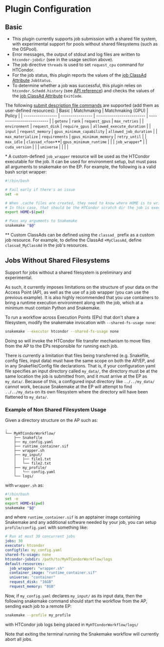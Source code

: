 # Plugin Configuration

## Basic

- This plugin currently supports job submission with a shared file system, with experimental support for pools without shared filesystems (such as the OSPool).
- Error messages, the output of stdout and log files are written to `htcondor-jobdir` (see in the usage section above).
- The job directive `threads` is used to set `request_cpu` command for HTCondor.
- For the job status, this plugin reports the values of the [job ClassAd Attribute](https://htcondor.readthedocs.io/en/latest/classad-attributes/job-classad-attributes.html) `JobStatus`.
- To determine whether a job was successful, this plugin relies on `htcondor.Schedd.history` (see [API reference](https://htcondor.readthedocs.io/en/latest/apis/python-bindings/api/htcondor.html)) and checks the values of the [job ClassAd Attribute](https://htcondor.readthedocs.io/en/latest/classad-attributes/job-classad-attributes.html) `ExitCode`.


The following [submit description file commands](https://htcondor.readthedocs.io/en/latest/man-pages/condor_submit.html) are supported (add them as user-defined resources):
| Basic             | Matchmaking      | Matchmaking (GPU)         | Policy                     |
| ----------------- | ---------------- | ------------------------- | -------------------------- |
| `getenv`          | `rank`           | `request_gpus`            | `max_retries`              |
| `environment`     | `request_disk`   | `require_gpus`            | `allowed_execute_duration` |
| `input`           | `request_memory` | `gpus_minimum_capability` | `allowed_job_duration`     |
| `max_materialize` | `requirements`   | `gpus_minimum_memory`     | `retry_until`              |
| `max_idle`        | `classad_<foo>`**| `gpus_minimum_runtime`    |                            |
| `job_wrapper`*    |                  | `cuda_version`            |                            |
| `universe`        |                  |                           |                            |


\* A custom-defined `job_wrapper` resource will be used as the HTCondor executable for the job. It can be used for environment setup, but must pass all arguments
  to snakemake on the EP. For example, the following is a valid bash script wrapper:
```bash
#!/bin/bash

# Fail early if there's an issue
set -e

# When .cache files are created, they need to know where HOME is to write there.
# In this case, that should be the HTCondor scratch dir the job is executing in.
export HOME=$(pwd)

# Pass any arguments to Snakemake
snakemake "$@"
```

\*\* Custom ClassAds can be defined using the `classad_` prefix as a custom job resource. For example, to define the ClassAd `+MyClassAd`, define `classad_MyClassAd` in
the job's resources.

## Jobs Without Shared Filesystems

Support for jobs without a shared filesystem is preliminary and experimental.

As such, it currently imposes limitations on the structure of your data on the Access Point (AP), as well as the use of a job wrapper (you can use the previous example).
It is also highly recommended that you use containers to bring a runtime execution environment along with the job, which at a minimum must contain Python and Snakemake.

To run a workflow across Execution Points (EPs) that don't share a filesystem, modify the snakemake invocation with `--shared-fs-usage none`:
```bash
snakemake --executor htcondor --shared-fs-usage none
```
Doing so will invoke the HTCondor file transfer mechanism to move files from the AP to the EPs responsible for running each job.

There is currently a limitation that files being transferred (e.g. Snakefile, config files, input data) must have the same scope on both the AP/EP, and in
any Snakefile/Config file declarations. That is, if your configuration yaml file specifies an input directory called `my_data/`, the directory must be at
the same location the job is submitted from, and it must arrive at the EP as `my_data/`. Because of this, a configured input directory like `../../my_data/`
cannot work, because Snakemake at the EP will attempt to find `../../my_data` on its own filesystem where the directory will have been flattened to
`my_data/`.

### Example of Non Shared Filesystem Usage

Given a directory structure on the AP such as:
```
.
└── MyHTCondorWorkflow/
    ├── Snakefile
    ├── my_config.yaml
    ├── runtime_container.sif
    ├── wrapper.sh
    ├── my_input/
    │   ├── file1.txt
    │   └── file2.txt
    ├── my_profile/
    │   └── config.yaml
    └── logs/
```

with `wrapper.sh` as:
```bash
#!/bin/bash
set -e
export HOME=$(pwd)
snakemake "$@"
```
and where `runtime_container.sif` is an apptainer image containing Snakemake and any additional software needed by your job, you can setup
`profile/config.yaml` with something like:
```yaml
# Run at most 30 concurrent jobs
jobs: 30
executor: htcondor
configfile: my_config.yaml
shared-fs-usage: none
htcondor-jobdir: /path/to/MyHTCondorWorkflow/logs
default-resources:
  job_wrapper: "wrapper.sh"
  container_image: "runtime_container.sif"
  universe: "container"
  request_disk: "16GB"
  request_memory: "8GB"
```

Now, if `my_config.yaml` declares `my_input/` as its input data, then the following snakemake command should start the workflow from the AP,
sending each job to a remote EP:
```bash
snakemake --profile my_profile
```
with HTCondor job logs being placed in `MyHTCondorWorkflow/logs/`

Note that exiting the terminal running the Snakemake workflow will currently abort all jobs.
